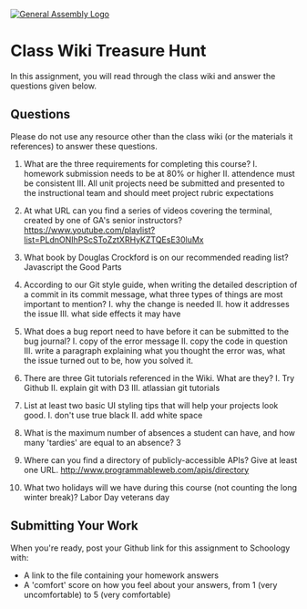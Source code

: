 [![General Assembly Logo](https://camo.githubusercontent.com/1a91b05b8f4d44b5bbfb83abac2b0996d8e26c92/687474703a2f2f692e696d6775722e636f6d2f6b6538555354712e706e67)](https://generalassemb.ly/education/web-development-immersive)

# Class Wiki Treasure Hunt

In this assignment, you will read through the class wiki and answer the
questions given below.

## Questions

Please do not use any resource other than the class wiki
(or the materials it references)
to answer these questions.

1.  What are the three requirements for completing this course?
	I. homework submission needs to be at 80% or higher
	II. attendence must be consistent
	III. All unit projects need be submitted and presented to the instructional team and should meet project rubric expectations

2.  At what URL can you find a series of videos covering the terminal, created by one of GA's senior instructors?
	https://www.youtube.com/playlist?list=PLdnONIhPScSToZztXRHyKZTQEsE30luMx

3.  What book by Douglas Crockford is on our recommended reading list?
	Javascript the Good Parts

4.  According to our Git style guide, when writing the detailed description of a commit in its commit message, what three types of things are most important to mention?
	I. why the change is needed
	II. how it addresses the issue 
	III. what side effects it may have 

5.  What does a bug report need to have before it can be submitted to the bug journal?
	I. copy of the error message
	II. copy the code in question
	III. write a paragraph explaining what you thought the error was, what the issue turned out to be, how you solved it.

6.  There are three Git tutorials referenced in the Wiki. What are they?
	I. Try Github
	II. explain git with D3
	III. atlassian git tutorials

7.  List at least two basic UI styling tips that will help your projects look good.
	I. don't use true black 
	II. add white space

8.  What is the maximum number of absences a student can have, and how many 'tardies' are equal to an absence?
	3

9.  Where can you find a directory of publicly-accessible APIs?
Give at least one URL.
	http://www.programmableweb.com/apis/directory

10. What two holidays will we have during this course (not counting the long winter break)?
	Labor Day 
	veterans day

## Submitting Your Work

When you're ready, post your Github link for this assignment to Schoology with:

- A link to the file containing your homework answers
- A 'comfort' score on how you feel about your answers, 
from 1 (very uncomfortable) to 5 (very comfortable)
